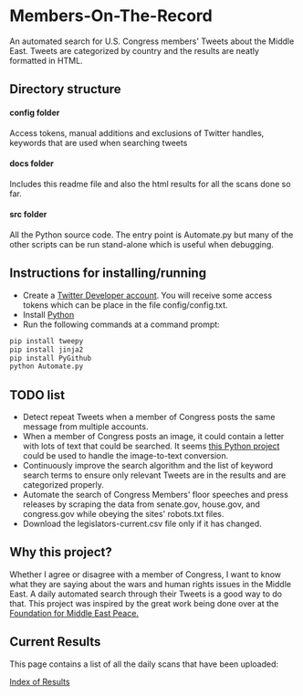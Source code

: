 # Members-On-The-Record
An automated search for U.S. Congress members' Tweets about the Middle East. Tweets are categorized by country and the results are neatly formatted in HTML.

## Directory structure
#### config folder
Access tokens, manual additions and exclusions of Twitter handles, keywords that are used when searching tweets
#### docs folder
Includes this readme file and also the html results for all the scans done so far.
#### src folder
All the Python source code. The entry point is Automate.py but many of the other scripts can be run stand-alone which is useful when debugging.

## Instructions for installing/running
* Create a [Twitter Developer account](https://developer.twitter.com/en/apply-for-access). You will receive some access tokens which can be place in the file config/config.txt.
* Install [Python](https://www.python.org/downloads/)
* Run the following commands at a command prompt:
```bash
pip install tweepy
pip install jinja2
pip install PyGithub
python Automate.py
```

## TODO list
* Detect repeat Tweets when a member of Congress posts the same message from multiple accounts.
* When a member of Congress posts an image, it could contain a letter with lots of text that could be searched. It seems [this Python project](https://pypi.org/project/pytesseract/) could be used to handle the image-to-text conversion.
* Continuously improve the search algorithm and the list of keyword search terms to ensure only relevant Tweets are in the results and are categorized properly.
* Automate the search of Congress Members' floor speeches and press releases by scraping the data from senate.gov, house.gov, and congress.gov while obeying the sites' robots.txt files.
* Download the legislators-current.csv file only if it has changed.

## Why this project?
Whether I agree or disagree with a member of Congress, I want to know what they are saying about the wars and human rights issues in the Middle East. A daily automated search through their Tweets is a good way to do that. This project was inspired by the great work being done over at the [Foundation for Middle East Peace.](https://fmep.org/resources/?rsearch=&rcat%5B%5D=345)

## Current Results
This page contains a list of all the daily scans that have been uploaded:

[Index of Results](https://justiceproject.github.io/Members-On-The-Record/index-of-results.html)
